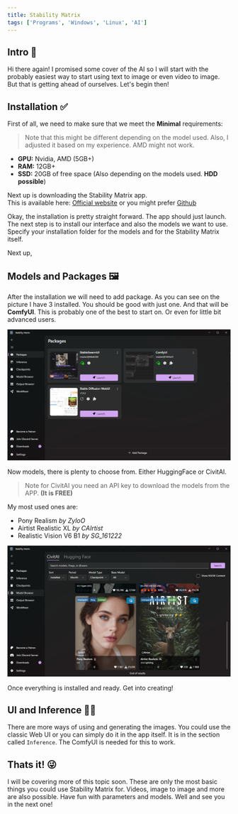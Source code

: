 ```yaml
---
title: Stability Matrix
tags: ['Programs', 'Windows', 'Linux', 'AI']
---
```


## Intro 👋

Hi there again! I promised some cover of the AI so I will start with the probably easiest way to start using text to image or even video to image. But that is getting ahead of ourselves. Let's begin then!

## Installation ✅

First of all, we need to make sure that we meet the **Minimal** requirements:
> Note that this might be different depending on the model used.
> Also, I adjusted it based on my experience. AMD might not work.

* **GPU:** Nvidia, AMD (5GB+)
* **RAM:** 12GB+
* **SSD:** 20GB of free space (Also depending on the models used. **HDD possible**)


Next up is downloading the Stability Matrix app. <br />
This is available here: 
[Official website](https://lykos.ai/downloads/) or you might prefer [Github](https://github.com/LykosAI/StabilityMatrix/)

Okay, the installation is pretty straight forward. The app should just launch.
The next step is to install our interface and also the models we want to use.
Specify your installation folder for the models and for the Stability Matrix itself.

Next up,

## Models and Packages 🖼️

After the installation we will need to add package. As you can see on the picture I have 3 installed. You should be good with just one. And that will be **ComfyUI**.
This is probably one of the best to start on. Or even for little bit advanced users.

![Stab](/index/StabilityMatrix/stab1.png)

Now models, there is plenty to choose from. Either HuggingFace or CivitAI.
> Note for CivitAI you need an API key to download the models from the APP. **(It is FREE)**


My most used ones are: 
* Pony Realism *by ZyloO*
* Airtist Realistic XL *by CAIrtist*
* Realistic Vision V6 B1 *by SG_161222*

![Stab](/index/StabilityMatrix/stab2.png)


Once everything is installed and ready. Get into creating!


## UI and Inference 👨‍💻

There are more ways of using and generating the images. 
You could use the classic Web UI or you can simply do it in the app itself.
It is in the section called ```Inference```. The ComfyUI is needed for this to work.

## Thats it! 😜

I will be covering more of this topic soon. These are only the most basic things you could use Stability Matrix for. Videos, image to image and more are also possible.
Have fun with parameters and models. Well and see you in the next one!

